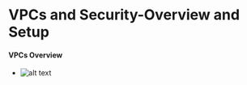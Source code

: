 # VPCs and Security-Overview and Setup

#### VPCs Overview
  * ![alt text](../screenshot/VPC-01.png "Overall view of VPC")
